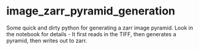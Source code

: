 # image_zarr_pyramid_generation
Some quick and dirty python for generating a zarr image pyramid.  Look in the notebook for details - It first reads in the TIFF, then generates a pyramid, then writes out to zarr.
